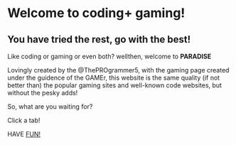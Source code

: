 # Welcome to coding+ gaming!

## You have tried the rest, go with the best!

Like coding or gaming or even both? wellthen, welcome to **PARADISE**

Lovingly created by the @ThePROgrammer5, with the gaming page created under the guidence of the GAMEr, this website is the same quality (if not better than) the popular gaming sites and well-known code websites, but without the pesky adds!</p>


So, what are you waiting for?</P>

Click a tab!


HAVE <u>FUN!
